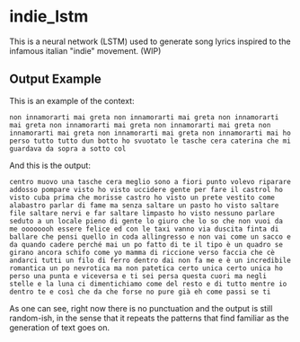 # indie_lstm
This is a neural network (LSTM) used to generate song lyrics inspired to the infamous italian "indie" movement. (WIP)

## Output Example
This is an example of the context:

`
non innamorarti mai greta non innamorarti mai greta non innamorarti mai greta non innamorarti mai greta non innamorarti mai greta non innamorarti mai greta non innamorarti mai greta non innamorarti mai ho perso tutto tutto dun botto ho svuotato le tasche cera caterina che mi guardava da sopra a sotto col
`

And this is the output:

`
centro muovo una tasche cera meglio sono a fiori punto volevo riparare addosso pompare visto ho visto uccidere gente per fare il castrol ho visto cuba prima che morisse castro ho visto un prete vestito come alabastro parlar di fame ma senza saltare un pasto ho visto saltare file saltare nervi e far saltare limpasto ho visto nessuno parlare seduto a un locale pieno di gente lo giuro che lo so che non vuoi da me oooooooh essere felice ed con le taxi vanno via duscita finta di ballare che pensi quello in coda allingresso e non vai come un sacco e da quando cadere perché mai un po fatto di te il tipo è un quadro se girano ancora schifo come yo mamma di riccione verso faccia che cè andarci tutti un filo di ferro dentro dai non fa me e è un incredibile romantica un po nevrotica ma non patetica certo unica certo unica ho perso una punta e viceversa e ti sei persa questa cuori ma negli stelle e la luna ci dimentichiamo come del resto e di tutto mentre io dentro te e così che da che forse no pure già eh come passi se ti
`

As one can see, right now there is no punctuation and the output is still random-ish, in the sense that it repeats the patterns that find familiar as the generation of text goes on.
